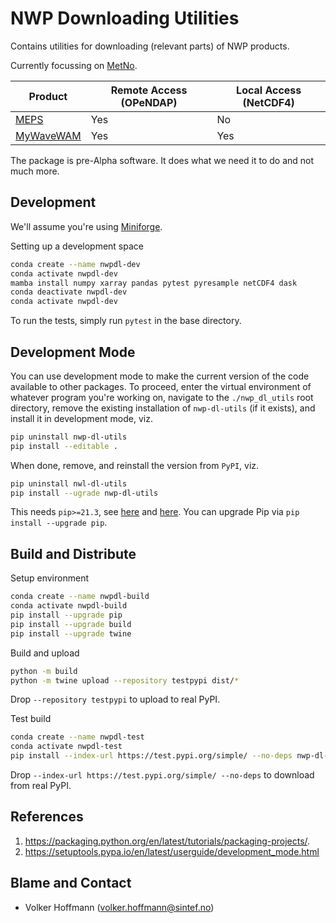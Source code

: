 # NWP Downloading Utilities

Contains utilities for downloading (relevant parts) of NWP products.

Currently focussing on [MetNo](https://thredds.met.no/thredds/catalog.html).

| Product | Remote Access (OPeNDAP) | Local Access (NetCDF4) |
| ---- | ---- | ---- |
| [MEPS](https://thredds.met.no/thredds/metno.html) | Yes | No |
| [MyWaveWAM](https://thredds.met.no/thredds/fou-hi/fou-hi.html) | Yes | Yes |

The package is pre-Alpha software. It does what we need it to do and not much more.

## Development

We'll assume you're using [Miniforge](https://github.com/conda-forge/miniforge).

Setting up a development space

```sh
conda create --name nwpdl-dev
conda activate nwpdl-dev
mamba install numpy xarray pandas pytest pyresample netCDF4 dask
conda deactivate nwpdl-dev
conda activate nwpdl-dev
```

To run the tests, simply run `pytest` in the base directory.

## Development Mode

You can use development mode to make the current version of the code available to other packages. To proceed, enter the virtual environment of whatever program you're working on, navigate to the `./nwp_dl_utils` root directory, remove the existing installation of `nwp-dl-utils` (if it exists), and install it in development mode, viz.

```sh
pip uninstall nwp-dl-utils
pip install --editable .
```

When done, remove, and reinstall the version from `PyPI`, viz.

```sh
pip uninstall nwl-dl-utils
pip install --ugrade nwp-dl-utils
```

This needs `pip>=21.3`, see [here](https://stackoverflow.com/a/69711730) and [here](https://pip.pypa.io/en/stable/news/#v21-3). You can upgrade Pip via `pip install --upgrade pip`.

## Build and Distribute

Setup environment

```sh
conda create --name nwpdl-build
conda activate nwpdl-build
pip install --upgrade pip
pip install --upgrade build
pip install --upgrade twine
```

Build and upload

```sh
python -m build
python -m twine upload --repository testpypi dist/* 
```

Drop `--repository testpypi` to upload to real PyPI.

Test build

```sh
conda create --name nwpdl-test
conda activate nwpdl-test
pip install --index-url https://test.pypi.org/simple/ --no-deps nwp-dl-utils
```

Drop `--index-url https://test.pypi.org/simple/ --no-deps` to download from real PyPI.

## References

1. https://packaging.python.org/en/latest/tutorials/packaging-projects/.
2. https://setuptools.pypa.io/en/latest/userguide/development_mode.html

## Blame and Contact

- Volker Hoffmann (volker.hoffmann@sintef.no)
